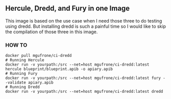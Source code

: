 ## Hercule, Dredd, and Fury in one Image

This image is based on the use case when I need those three to do testing using dredd. But installing dredd is such a painful time so I would like to skip the compilation of those three in this image.


### HOW TO

    docker pull mgufrone/ci-dredd
    # Running Hercule
    docker run -v yourpath:/src --net=host mgufrone/ci-dredd:latest hercule blueprint/blueprint.apib -o apiary.apib
    # Running Fury
    docker run -v yourpath:/src --net=host mgufrone/ci-dredd:latest fury --validate apiary.apib
    # Running Dredd
    docker run -v yourpath:/src --net=host mgufrone/ci-dredd:latest dredd
